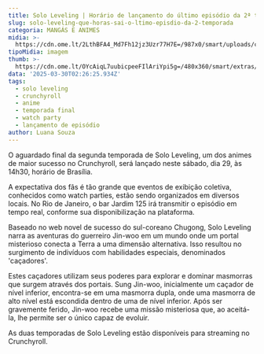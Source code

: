 ```yaml
---
title: Solo Leveling | Horário de lançamento do último episódio da 2ª temporada
slug: solo-leveling-que-horas-sai-o-ltimo-episdio-da-2-temporada
categoria: MANGÁS E ANIMES
midia: >-
  https://cdn.ome.lt/2LthBFA4_Md7Fh12jz3Uzr77H7E=/987x0/smart/uploads/conteudo/fotos/sololeveling_0pLRp45.jpg
tipoMidia: imagem
thumb: >-
  https://cdn.ome.lt/OYcAiqL7uubicpeeFIlAriYpi5g=/480x360/smart/extras/conteudos/sololeveling_HgSh0ho.jpg
data: '2025-03-30T02:26:25.934Z'
tags:
  - solo leveling
  - crunchyroll
  - anime
  - temporada final
  - watch party
  - lançamento de episódio
author: Luana Souza
---
```


O aguardado final da segunda temporada de Solo Leveling, um dos animes de maior sucesso no Crunchyroll, será lançado neste sábado, dia 29, às 14h30, horário de Brasília. 

A expectativa dos fãs é tão grande que eventos de exibição coletiva, conhecidos como watch parties, estão sendo organizados em diversos locais. No Rio de Janeiro, o bar Jardim 125 irá transmitir o episódio em tempo real, conforme sua disponibilização na plataforma. 

Baseado no web novel de sucesso do sul-coreano Chugong, Solo Leveling narra as aventuras do guerreiro Jin-woo em um mundo onde um portal misterioso conecta a Terra a uma dimensão alternativa. Isso resultou no surgimento de indivíduos com habilidades especiais, denominados 'caçadores'. 

Estes caçadores utilizam seus poderes para explorar e dominar masmorras que surgem através dos portais. Sung Jin-woo, inicialmente um caçador de nível inferior, encontra-se em uma masmorra dupla, onde uma masmorra de alto nível está escondida dentro de uma de nível inferior. Após ser gravemente ferido, Jin-woo recebe uma missão misteriosa que, ao aceitá-la, lhe permite ser o único capaz de evoluir. 

As duas temporadas de Solo Leveling estão disponíveis para streaming no Crunchyroll.
